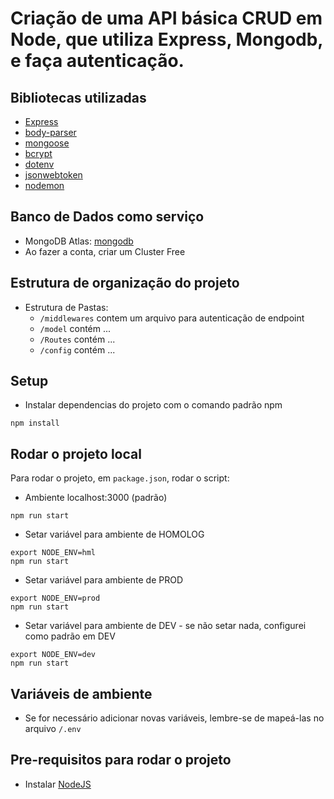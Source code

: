 # Criação de uma API básica CRUD em Node, que utiliza Express, Mongodb, e faça autenticação.


## Bibliotecas utilizadas
* [Express](https://expressjs.com/pt-br/)
* [body-parser](https://github.com/expressjs/body-parser)
* [mongoose](https://mongoosejs.com/)
* [bcrypt](https://www.npmjs.com/package/bcrypt)
* [dotenv](https://www.npmjs.com/package/dotenv)
* [jsonwebtoken](https://www.npmjs.com/package/jsonwebtoken)
* [nodemon](https://www.npmjs.com/package/nodemon)


## Banco de Dados como serviço
* MongoDB Atlas: [mongodb](https://www.mongodb.com/cloud/atlas)
* Ao fazer a conta, criar um Cluster Free


## Estrutura de organização do projeto

* Estrutura de Pastas:
    - `/middlewares` contem um arquivo para autenticação de endpoint
    - `/model` contém ...
    - `/Routes` contém ...
    - `/config` contém ...
    

## Setup

* Instalar dependencias do projeto com o comando padrão npm

```shell
npm install
```


## Rodar o projeto local

Para rodar o projeto, em `package.json`, rodar o script:

* Ambiente localhost:3000 (padrão)

```shell
npm run start
```


* Setar variável para ambiente de HOMOLOG

```shell
export NODE_ENV=hml
npm run start
```

* Setar variável para ambiente de PROD

```shell
export NODE_ENV=prod
npm run start
```

* Setar variável para ambiente de DEV - se não setar nada, configurei como padrão em DEV

```shell
export NODE_ENV=dev
npm run start
```


## Variáveis de ambiente

* Se for necessário adicionar novas variáveis, lembre-se de mapeá-las no arquivo `/.env`


## Pre-requisitos para rodar o projeto
* Instalar [NodeJS](http://nodejs.org/)



